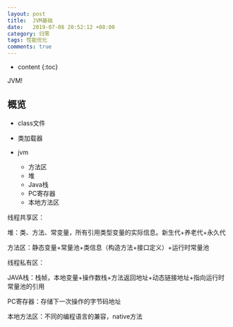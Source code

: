 ```yaml
---
layout: post
title:  JVM基础
date:   2019-07-08 20:52:12 +08:00
category: 归零
tags: 性能优化
comments: true
---
```


* content
{:toc}


JVM!











## 概览

- class文件

- 类加载器

- jvm
  - 方法区
  - 堆
  - Java栈
  - PC寄存器
  - 本地方法区

线程共享区：

堆：类、方法、常变量，所有引用类型变量的实际信息。新生代+养老代+永久代

方法区：静态变量+常量池+类信息（构造方法+接口定义）+运行时常量池

线程私有区：

JAVA栈：栈帧，本地变量+操作数栈+方法返回地址+动态链接地址+指向运行时常量池的引用

PC寄存器：存储下一次操作的字节码地址

本地方法区：不同的编程语言的兼容，native方法
